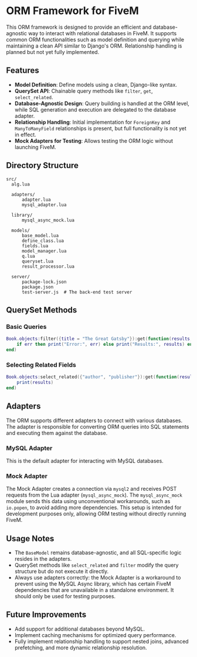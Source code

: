 # ORM Framework for FiveM

This ORM framework is designed to provide an efficient and database-agnostic way to interact with relational databases in FiveM. It supports common ORM functionalities such as model definition and querying while maintaining a clean API similar to Django's ORM. Relationship handling is planned but not yet fully implemented.

## Features

- **Model Definition**: Define models using a clean, Django-like syntax.
- **QuerySet API**: Chainable query methods like `filter`, `get`, `select_related`.
- **Database-Agnostic Design**: Query building is handled at the ORM level, while SQL generation and execution are delegated to the database adapter.
- **Relationship Handling**: Initial implementation for `ForeignKey` and `ManyToManyField` relationships is present, but full functionality is not yet in effect.
- **Mock Adapters for Testing**: Allows testing the ORM logic without launching FiveM.

## Directory Structure

```
src/
  alg.lua
  
  adapters/
      adapter.lua
      mysql_adapter.lua
  
  library/
      mysql_async_mock.lua
  
  models/
      base_model.lua
      define_class.lua
      fields.lua
      model_manager.lua
      q.lua
      queryset.lua
      result_processor.lua
  
  server/
      package-lock.json
      package.json
      test-server.js  # The back-end test server
```

## QuerySet Methods

### Basic Queries

```lua
Book.objects:filter({title = "The Great Gatsby"}):get(function(results, err)
    if err then print("Error:", err) else print("Results:", results) end
end)
```

### Selecting Related Fields

```lua
Book.objects:select_related({"author", "publisher"}):get(function(results)
    print(results)
end)
```

## Adapters

The ORM supports different adapters to connect with various databases. The adapter is responsible for converting ORM queries into SQL statements and executing them against the database.

### MySQL Adapter

This is the default adapter for interacting with MySQL databases.

### Mock Adapter

The Mock Adapter creates a connection via `mysql2` and receives POST requests from the Lua adapter (`mysql_async_mock`). The `mysql_async_mock` module sends this data using unconventional workarounds, such as `io.popen`, to avoid adding more dependencies. This setup is intended for development purposes only, allowing ORM testing without directly running FiveM.

## Usage Notes

- The `BaseModel` remains database-agnostic, and all SQL-specific logic resides in the adapters.
- QuerySet methods like `select_related` and `filter` modify the query structure but do not execute it directly.
- Always use adapters correctly: the Mock Adapter is a workaround to prevent using the MySQL Async library, which has certain FiveM dependencies that are unavailable in a standalone environment. It should only be used for testing purposes.

## Future Improvements

- Add support for additional databases beyond MySQL.
- Implement caching mechanisms for optimized query performance.
- Fully implement relationship handling to support nested joins, advanced prefetching, and more dynamic relationship resolution.

